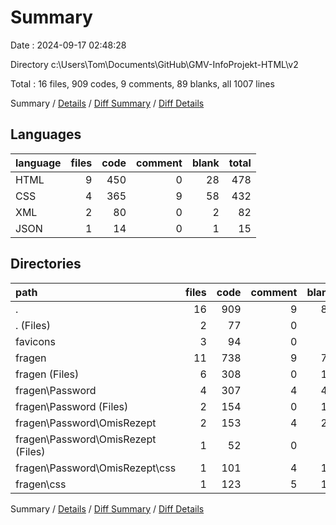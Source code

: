 # Summary

Date : 2024-09-17 02:48:28

Directory c:\\Users\\Tom\\Documents\\GitHub\\GMV-InfoProjekt-HTML\\v2

Total : 16 files,  909 codes, 9 comments, 89 blanks, all 1007 lines

Summary / [Details](details.md) / [Diff Summary](diff.md) / [Diff Details](diff-details.md)

## Languages
| language | files | code | comment | blank | total |
| :--- | ---: | ---: | ---: | ---: | ---: |
| HTML | 9 | 450 | 0 | 28 | 478 |
| CSS | 4 | 365 | 9 | 58 | 432 |
| XML | 2 | 80 | 0 | 2 | 82 |
| JSON | 1 | 14 | 0 | 1 | 15 |

## Directories
| path | files | code | comment | blank | total |
| :--- | ---: | ---: | ---: | ---: | ---: |
| . | 16 | 909 | 9 | 89 | 1,007 |
| . (Files) | 2 | 77 | 0 | 8 | 85 |
| favicons | 3 | 94 | 0 | 3 | 97 |
| fragen | 11 | 738 | 9 | 78 | 825 |
| fragen (Files) | 6 | 308 | 0 | 17 | 325 |
| fragen\\Password | 4 | 307 | 4 | 42 | 353 |
| fragen\\Password (Files) | 2 | 154 | 0 | 19 | 173 |
| fragen\\Password\\OmisRezept | 2 | 153 | 4 | 23 | 180 |
| fragen\\Password\\OmisRezept (Files) | 1 | 52 | 0 | 4 | 56 |
| fragen\\Password\\OmisRezept\\css | 1 | 101 | 4 | 19 | 124 |
| fragen\\css | 1 | 123 | 5 | 19 | 147 |

Summary / [Details](details.md) / [Diff Summary](diff.md) / [Diff Details](diff-details.md)